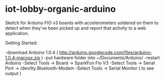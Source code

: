iot-lobby-organic-arduino
=========================

Sketch for Arduino FIO v3 boards with accelerometers soldered on them to detect when they've been picked up and report that activity to a web application.


Getting Started:

-download Arduino 1.0.4 ( http://arduino.googlecode.com/files/arduino-1.0.4-macosx.zip )
-put hardware folder into ~/Documents/Arduino/
-restart Arduino
-Select Tools -> Board -> SparkFun Fio V3
-Select Tools -> Serial Port -> /dev/tty.Bluetooth-Modem
-Select Tools -> Serial Monitor ( to see output )
